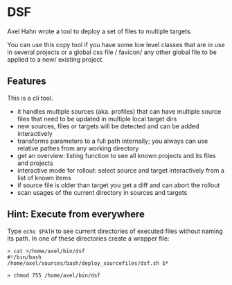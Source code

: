 # DSF

Axel Hahn wrote a tool to deploy a set of files to multiple targets.

You can use this copy tool if you have some low level classes that are in use in 
several projects or a global css file / favicon/ any other global file to be
applied to a new/ existing project.

## Features

This is a cli tool.

* it handles multiple sources (aka. profiles) that can have multiple source files that need to be updated in multiple local target dirs
* new sources, files or targets will be detected and can be added interactively
* transforms parameters to a full path internally; you always can use relative pathes from any working directory
* get an overview: listing function to see all known projects and its files and projects
* interactive mode for rollout: select source and target interactively from a list of known items
* if source file is older than target you get a diff and can abort the rollout
* scan usages of the current directory in sources and targets

## Hint: Execute from everywhere

Type `echo $PATH` to see current directories of executed files without naming its path.
In one of these directories create a wrapper file:

```shell
> cat >/home/axel/bin/dsf
#!/bin/bash
/home/axel/sources/bash/deploy_sourcefiles/dsf.sh $*

> chmod 755 /home/axel/bin/dsf
```